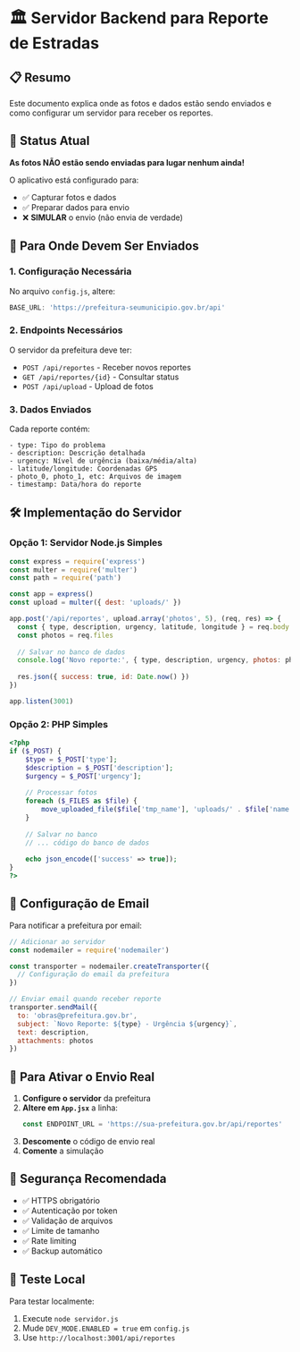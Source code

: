 # 🏛️ Servidor Backend para Reporte de Estradas

## 📋 Resumo
Este documento explica onde as fotos e dados estão sendo enviados e como configurar um servidor para receber os reportes.

## 🔄 Status Atual
**As fotos NÃO estão sendo enviadas para lugar nenhum ainda!**

O aplicativo está configurado para:
- ✅ Capturar fotos e dados
- ✅ Preparar dados para envio
- ❌ **SIMULAR** o envio (não envia de verdade)

## 🎯 Para Onde Devem Ser Enviados

### 1. **Configuração Necessária**
No arquivo `config.js`, altere:
```javascript
BASE_URL: 'https://prefeitura-seumunicipio.gov.br/api'
```

### 2. **Endpoints Necessários**
O servidor da prefeitura deve ter:
- `POST /api/reportes` - Receber novos reportes
- `GET /api/reportes/{id}` - Consultar status
- `POST /api/upload` - Upload de fotos

### 3. **Dados Enviados**
Cada reporte contém:
```
- type: Tipo do problema
- description: Descrição detalhada
- urgency: Nível de urgência (baixa/média/alta)
- latitude/longitude: Coordenadas GPS
- photo_0, photo_1, etc: Arquivos de imagem
- timestamp: Data/hora do reporte
```

## 🛠️ Implementação do Servidor

### Opção 1: Servidor Node.js Simples
```javascript
const express = require('express')
const multer = require('multer')
const path = require('path')

const app = express()
const upload = multer({ dest: 'uploads/' })

app.post('/api/reportes', upload.array('photos', 5), (req, res) => {
  const { type, description, urgency, latitude, longitude } = req.body
  const photos = req.files
  
  // Salvar no banco de dados
  console.log('Novo reporte:', { type, description, urgency, photos: photos.length })
  
  res.json({ success: true, id: Date.now() })
})

app.listen(3001)
```

### Opção 2: PHP Simples
```php
<?php
if ($_POST) {
    $type = $_POST['type'];
    $description = $_POST['description'];
    $urgency = $_POST['urgency'];
    
    // Processar fotos
    foreach ($_FILES as $file) {
        move_uploaded_file($file['tmp_name'], 'uploads/' . $file['name']);
    }
    
    // Salvar no banco
    // ... código do banco de dados
    
    echo json_encode(['success' => true]);
}
?>
```

## 📧 Configuração de Email

Para notificar a prefeitura por email:
```javascript
// Adicionar ao servidor
const nodemailer = require('nodemailer')

const transporter = nodemailer.createTransporter({
  // Configuração do email da prefeitura
})

// Enviar email quando receber reporte
transporter.sendMail({
  to: 'obras@prefeitura.gov.br',
  subject: `Novo Reporte: ${type} - Urgência ${urgency}`,
  text: description,
  attachments: photos
})
```

## 🚀 Para Ativar o Envio Real

1. **Configure o servidor** da prefeitura
2. **Altere em `App.jsx`** a linha:
   ```javascript
   const ENDPOINT_URL = 'https://sua-prefeitura.gov.br/api/reportes'
   ```
3. **Descomente** o código de envio real
4. **Comente** a simulação

## 🔐 Segurança Recomendada

- ✅ HTTPS obrigatório
- ✅ Autenticação por token
- ✅ Validação de arquivos
- ✅ Limite de tamanho
- ✅ Rate limiting
- ✅ Backup automático

## 📱 Teste Local

Para testar localmente:
1. Execute `node servidor.js`
2. Mude `DEV_MODE.ENABLED = true` em `config.js`
3. Use `http://localhost:3001/api/reportes`
